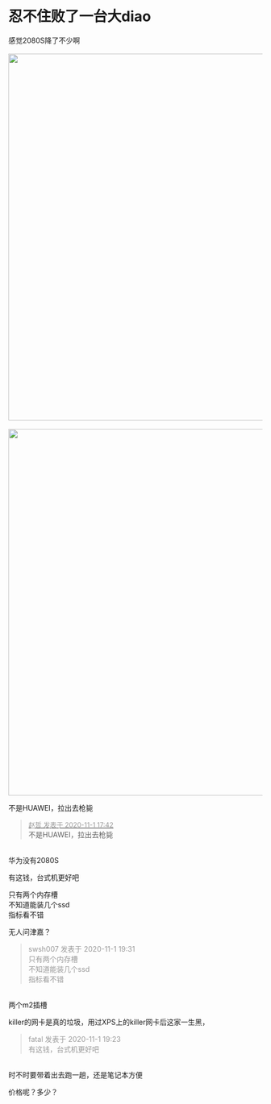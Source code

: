 # 忍不住败了一台大diao


感觉2080S降了不少啊<br />
<br />
<img id="aimg_kLaar" onclick="zoom(this, this.src, 0, 0, 0)" class="zoom" width="600" height="728" src="https://preview.cloud.189.cn/image/imageAction?param=F941F1280E53037EB91C6A82DA95B9C62F3A730F544DA25890999B8F3429F84D8E9D043E9A456BA97842C1EAB001E3E6684CB5DBFA1FD9E1611534F8B4D349CA5A7C0EAFD20B6219727CC655E31D6C8DE8A8BE2F83CFD5759584B10E" onmouseover="img_onmouseoverfunc(this)" onclick="zoom(this)" style="cursor:pointer" border="0" alt="" /><br />
<br />
<img id="aimg_HGplF" onclick="zoom(this, this.src, 0, 0, 0)" class="zoom" width="600" height="728" src="https://preview.cloud.189.cn/image/imageAction?param=F27003F3C83D600A06066C4383299607ABB8A16B0ED7518D184F66663935E289999F650A4918A78A4966D1953B699E59DC42E5D4C7A371CBE61D38C6E62BFE72797043F3F9D771EB146D829449908DE38B4E3AA82CB0CE60C31CACE0" onmouseover="img_onmouseoverfunc(this)" onclick="zoom(this)" style="cursor:pointer" border="0" alt="" />

不是HUAWEI，拉出去枪毙

<div class="quote"><blockquote><font size="2"><a href="https://www.hostloc.com/forum.php?mod=redirect&amp;goto=findpost&amp;pid=9385468&amp;ptid=760994" target="_blank"><font color="#999999">赵哲­ 发表于 2020-11-1 17:42</font></a></font><br />
不是HUAWEI，拉出去枪毙</blockquote></div><br />
华为没有2080S

有这钱，台式机更好吧

只有两个内存槽<br />
不知道能装几个ssd<br />
指标看不错<img id="aimg_neCLc" onclick="zoom(this, this.src, 0, 0, 0)" class="zoom" src="https://cdn.jsdelivr.net/gh/hishis/forum-master/public/images/patch.gif" onmouseover="img_onmouseoverfunc(this)" onload="thumbImg(this)" border="0" alt="" />

无人问津嘉？<img src="static/image/smiley/default/lol.gif" smilieid="12" border="0" alt="" />

<div class="quote"><blockquote><font color="#999999">swsh007 发表于 2020-11-1 19:31</font><br />
<font color="#999999">只有两个内存槽<br />
不知道能装几个ssd<br />
指标看不错</font></blockquote></div><br />
两个m2插槽

killer的网卡是真的垃圾，用过XPS上的killer网卡后这家一生黑，<img src="static/image/smiley/default/lol.gif" smilieid="12" border="0" alt="" />

<div class="quote"><blockquote><font color="#999999">fatal 发表于 2020-11-1 19:23</font><br />
<font color="#999999">有这钱，台式机更好吧</font></blockquote></div><br />
时不时要带着出去跑一趟，还是笔记本方便

价格呢？多少？<img src="static/image/smiley/yct/003.gif" smilieid="50" border="0" alt="" />

